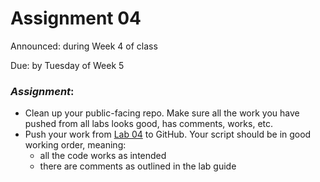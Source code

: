# Assignment 04

Announced: during Week 4 of class

Due: by Tuesday of Week 5

### *Assignment*:
+ Clean up your public-facing repo.  Make sure all the work you have pushed from all labs looks good, has comments, works, etc.
+ Push your work from [Lab 04](https://github.com/flaxmans/CompBio_on_git/blob/master/Labs/Lab04/Lab04_ForLoops.md) to GitHub.  Your script should be in good working order, meaning:   
    + all the code works as intended
    + there are comments as outlined in the lab guide
